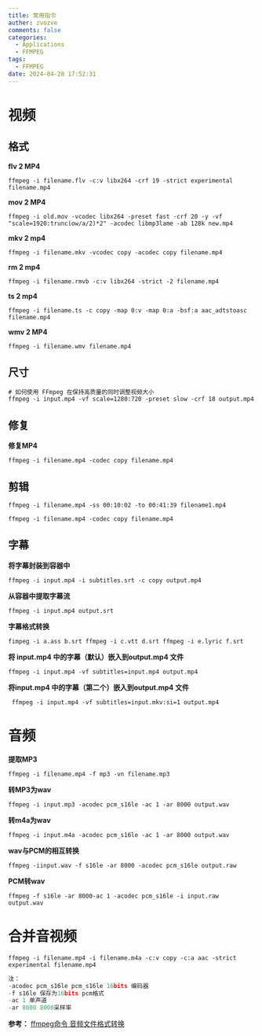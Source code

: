 ```yaml
---
title: 常用指令
auther: zvozve
comments: false
categories:
  - Applications
  - FFMPEG
tags:
  - FFMPEG
date: 2024-04-28 17:52:31
---
```

# 视频

## 格式

**flv 2 MP4**   
  
```shell   
ffmpeg -i filename.flv -c:v libx264 -crf 19 -strict experimental filename.mp4   
```

**mov 2 MP4**  
```shell
ffmpeg -i old.mov -vcodec libx264 -preset fast -crf 20 -y -vf "scale=1920:trunc(ow/a/2)*2" -acodec libmp3lame -ab 128k new.mp4
```
**mkv 2 mp4**   
  
```shell
ffmpeg -i filename.mkv -vcodec copy -acodec copy filename.mp4   
```
  
**rm 2 mp4**   
  
```shell
ffmpeg -i filename.rmvb -c:v libx264 -strict -2 filename.mp4   
```

**ts 2 mp4**   
  
```shell
ffmpeg -i filename.ts -c copy -map 0:v -map 0:a -bsf:a aac_adtstoasc filename.mp4 
```

**wmv 2 MP4**   
  
```shell
ffmpeg -i filename.wmv filename.mp4   
```
  
## 尺寸
  
```shell
# 如何使用 FFmpeg 在保持高质量的同时调整视频大小
ffmpeg -i input.mp4 -vf scale=1280:720 -preset slow -crf 18 output.mp4
```

## 修复

**修复MP4**
  
```shell
ffmpeg -i filename.mp4 -codec copy filename.mp4   
```
  
## 剪辑
  
```shell
ffmpeg -i filename.mp4 -ss 00:10:02 -to 00:41:39 filename1.mp4   
```
  
```shell
ffmpeg -i filename.mp4 -codec copy filename.mp4   
```

## 字幕

**将字幕封装到容器中** 
```shell
ffmpeg -i input.mp4 -i subtitles.srt -c copy output.mp4
 ```

**从容器中提取字幕流** 
```shell
ffmpeg -i input.mp4 output.srt
```

**字幕格式转换**
```shell
fimpeg -i a.ass b.srt ffmpeg -i c.vtt d.srt ffmpeg -i e.lyric f.srt
```

**将 input.mp4 中的字幕（默认）嵌入到output.mp4 文件**
```shell
ffmpeg -i input.mp4 -vf subtitles=input.mp4 output.mp4 
```

**将input.mp4 中的字幕（第二个）嵌入到output.mp4 文件**
```shell
 ffmpeg -i input.mp4 -vf subtitles=input.mkv:si=1 output.mp4
```

# 音频

**提取MP3**   

```shell
ffmpeg -i filename.mp4 -f mp3 -vn filename.mp3   
```
  
**转MP3为wav**
```shell
ffmpeg -i input.mp3 -acodec pcm_s16le -ac 1 -ar 8000 output.wav
```

**转m4a为wav**
```shell
ffmpeg -i input.m4a -acodec pcm_s16le -ac 1 -ar 8000 output.wav
```

**wav与PCM的相互转换**
```shell
ffmpeg -iinput.wav -f s16le -ar 8000 -acodec pcm_s16le output.raw
```

**PCM转wav**
```shell
ffmpeg -f s16le -ar 8000-ac 1 -acodec pcm_s16le -i input.raw output.wav
```
# 合并音视频
  
```   
ffmpeg -i filename.mp4 -i filename.m4a -c:v copy -c:a aac -strict experimental filename.mp4   
```

```c
注：
-acodec pcm_s16le pcm_s16le 16bits 编码器
-f s16le 保存为16bits pcm格式
-ac 1 单声道
-ar 8000 8000采样率
```


**参考：**
[ffmpeg命令 音频文件格式转换](https://blog.csdn.net/qq_39516859/article/details/85615615)
